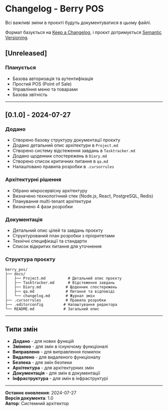 # Changelog - Berry POS

Всі важливі зміни в проєкті будуть документуватися в цьому файлі.

Формат базується на [Keep a Changelog](https://keepachangelog.com/uk/1.0.0/),
і проєкт дотримується [Semantic Versioning](https://semver.org/lang/uk/).

## [Unreleased]

### Планується
- Базова авторизація та аутентифікація
- Простий POS (Point of Sale)
- Управління меню та товарами
- Базова звітність

---

## [0.1.0] - 2024-07-27

### Додано
- Створено базову структуру документації проєкту
- Додано детальний опис архітектури в `Project.md`
- Створено систему відстеження завдань в `Tasktracker.md`
- Додано щоденник спостережень в `Diary.md`
- Створено список критичних питання в `qa.md`
- Налаштовано правила розробки в `.cursorrules`

### Архітектурні рішення
- Обрано мікросервісну архітектуру
- Визначено технологічний стек (Node.js, React, PostgreSQL, Redis)
- Планування multi-tenant архітектури
- Визначено 4 фази розробки

### Документація
- Детальний опис цілей та завдань проєкту
- Структурований план розробки з пріоритетами
- Технічні специфікації та стандарти
- Список відкритих питання для уточнення

### Структура проєкту
```
berry_pos/
├── docs/
│   ├── Project.md          # Детальний опис проєкту
│   ├── Tasktracker.md      # Відстеження завдань
│   ├── Diary.md           # Щоденник спостережень
│   ├── qa.md              # Питання та відповіді
│   └── changelog.md       # Журнал змін
├── .cursorrules           # Правила розробки
├── .editorconfig         # Налаштування редактора
└── README.md             # Загальний опис
```

---

## Типи змін

- **Додано** - для нових функцій
- **Змінено** - для змін в існуючому функціоналі
- **Виправлено** - для виправлення помилок
- **Видалено** - для видаленого функціоналу
- **Безпека** - для змін безпеки
- **Архітектура** - для архітектурних змін
- **Документація** - для змін в документації
- **Інфраструктура** - для змін в інфраструктурі

---

**Останнє оновлення**: 2024-07-27  
**Версія документа**: 1.0  
**Автор**: Системний архітектор 